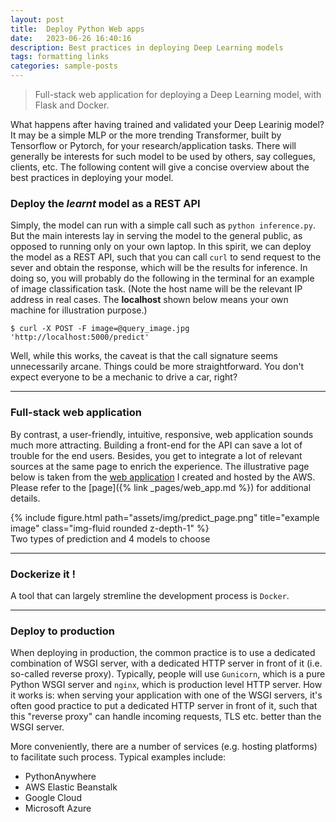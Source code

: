 ```yaml
---
layout: post
title:  Deploy Python Web apps
date:   2023-06-26 16:40:16
description: Best practices in deploying Deep Learning models 
tags: formatting links
categories: sample-posts
---
```


<blockquote>
    Full-stack web application for deploying a Deep Learning model, with Flask and Docker.
</blockquote>

What happens after having trained and validated your Deep Learinig model? It may be a simple MLP or the more trending Transformer, built by Tensorflow or Pytorch, for your research/application tasks. There will generally be interests for such model to be used by others, say collegues, clients, etc. The following content will give a concise overview about the best practices in deploying your model.

### Deploy the *learnt* model as a REST API

Simply, the model can run with a simple call such as `python inference.py`. But the main interests lay in serving the model to the general public, as opposed to running only on your own laptop. In this spirit, we can deploy the model as a REST API, such that you can call `curl` to send request to the sever and obtain the response, which will be the results for inference. In doing so, you will probably do the following in the terminal for an example of image classification task. (Note the host name will be the relevant IP address in real cases. The **localhost** shown below means your own machine for illustration purpose.)

```shell
$ curl -X POST -F image=@query_image.jpg 'http://localhost:5000/predict'
```

Well, while this works, the caveat is that the call signature seems unnecessarily arcane. Things could be more straightforward. You don't expect everyone to be a mechanic to drive a car, right?

<hr>

### Full-stack web application

By contrast, a user-friendly, intuitive, responsive, web application sounds much more attracting. Building a front-end for the API can save a lot of trouble for the end users. Besides, you get to integrate a lot of relevant sources at the same page to enrich the experience. The illustrative page below is taken from the [web application](http://18.169.51.60/) I created and hosted by the AWS. Please refer to the [page]({% link _pages/web_app.md %}) for additional details.

<div class="row">
    <div class="col-sm mt-3 mt-md-0">
        {% include figure.html path="assets/img/predict_page.png" title="example image" class="img-fluid rounded z-depth-1" %}
    </div>
</div>
<div class="caption">
    Two types of prediction and 4 models to choose
</div>

<hr>

### Dockerize it !

A tool that can largely stremline the development process is `Docker`. 

<hr>

### Deploy to production 

When deploying in production, the common practice is to use a dedicated combination of WSGI server, with a dedicated HTTP server in front of it (i.e. so-called reverse proxy). Typically, people will use `Gunicorn`, which is a pure Python WSGI server and `nginx`, which is production level HTTP server. How it works is: when serving your application with one of the WSGI servers, it's often good practice to put a dedicated HTTP server in front of it, such that this "reverse proxy" can handle incoming requests, TLS etc. better than the WSGI server.

More conveniently, there are a number of services (e.g. hosting platforms) to facilitate such process. Typical examples include:

<ul>
    <li>PythonAnywhere</li>
    <li>AWS Elastic Beanstalk</li>
    <li>Google Cloud</li>
    <li>Microsoft Azure</li>
</ul>
